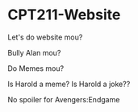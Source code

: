# CPT211-Website

Let's do website mou?

Bully Alan mou?

Do Memes mou?

Is Harold a meme?
Is Harold a joke??

No spoiler for Avengers:Endgame
